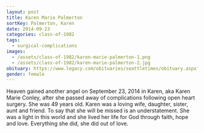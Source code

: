 ```yaml
---
layout: post
title: Karen Marie Palmerton
sortKey: Palmerton, Karen
date: 2014-09-23
categories: class-of-1982
tags:
  - surgical-complications
images:
  - /assets/class-of-1982/karen-marie-palmerton-1.png
  - /assets/class-of-1982/karen-marie-palmerton-2.jpg
obituary: https://www.legacy.com/obituaries/seattletimes/obituary.aspx?pid=173184462
gender: female
---
```

Heaven gained another angel on September 23, 2014 in Karen, aka Karen Marie Conley, after she passed away of complications following open heart surgery.  She was 49 years old.  Karen was a loving wife, daughter, sister, aunt and friend. To say that she will be missed is an understatement. She was a light in this world and she lived her life for God through faith, hope and love. Everything she did, she did out of love.
